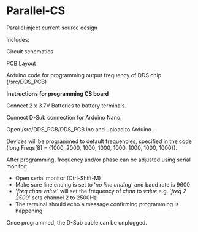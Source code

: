 # Parallel-CS
Parallel inject current source design

Includes:

Circuit schematics

PCB Layout

Arduino code for programming output frequency of DDS chip (/src/DDS_PCB)

**Instructions for programming CS board**

Connect 2 x 3.7V Batteries to battery terminals.

Connect D-Sub connection for Arduino Nano.

Open /src/DDS_PCB/DDS_PCB.ino and upload to Arduino.

Devices will be programmed to default frequencies, specified in the code (long Freqs[8] = {1000, 2000, 1000, 1000, 1000, 1000, 1000, 1000}).

After programming, frequency and/or phase can be adjusted using serial monitor:
- Open serial monitor (Ctrl-Shift-M)
- Make sure line ending is set to '_no line ending_' and baud rate is 9600
- '_freq chan value_' will set the frequency of _chan_ to _value_ e.g. '_freq 2 2500_' sets channel 2 to 2500Hz
- The terminal should echo a message confirming programming is happening

Once programmed, the D-Sub cable can be unplugged.


